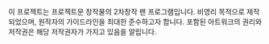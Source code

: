 이 프로젝트는 프로젝트문 창작물의 2차창작 팬 프로그램입니다.
비영리 목적으로 제작되었으며, 원작자의 가이드라인을 최대한 준수하고자 합니다.
포함된 아트워크의 권리와 저작권은 해당 저작권자가 가지고 있음을 알립니다.
